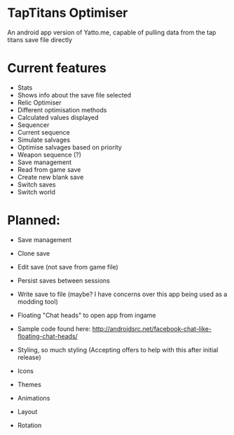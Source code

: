 # TapTitans Optimiser
An android app version of Yatto.me, capable of pulling data from the tap titans save file directly

# Current features
 - Stats
  - Shows info about the save file selected
 - Relic Optimiser
  - Different optimisation methods
  - Calculated values displayed
 - Sequencer
  - Current sequence
  - Simulate salvages
  - Optimise salvages based on priority
  - Weapon sequence (?)
 - Save management
  - Read from game save
  - Create new blank save
  - Switch saves
  - Switch world

# Planned:
 - Save management
  - Clone save
  - Edit save (not save from game file)
  - Persist saves between sessions
  - Write save to file (maybe? I have concerns over this app being used as a modding tool)
  
 - Floating "Chat heads" to open app from ingame
  - Sample code found here: http://androidsrc.net/facebook-chat-like-floating-chat-heads/
  
 - Styling, so much styling (Accepting offers to help with this after initial release)
  - Icons
  - Themes
  - Animations
  - Layout
  - Rotation
